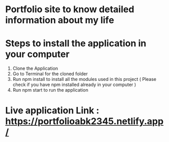 # Portfolio site to know detailed information about my life

# Steps to install the application in your computer
1. Clone the Application
2. Go to Terminal for the cloned folder
3. Run npm install to install all the modules used in this project ( Please check if you have npm installed already in your computer )
4. Run npm start to run the application

# Live application Link : https://portfolioabk2345.netlify.app/

